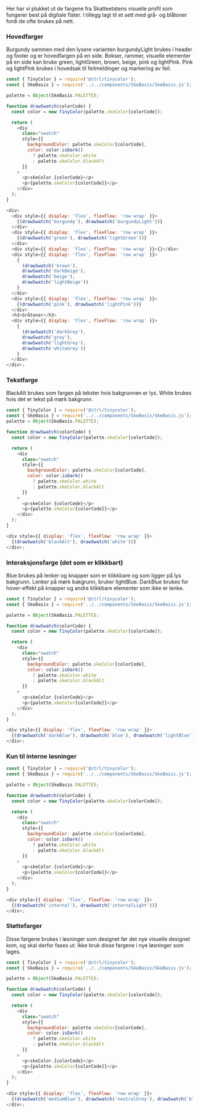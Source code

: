 Her har vi plukket ut de fargene fra Skatteetatens visuelle profil som fungerer best på digitale flater. I tillegg lagt til et sett med grå- og blåtoner fordi de ofte brukes på nett.

### Hovedfarger

Burgundy sammen med den lysere varianten burgundyLight brukes i header og footer og er hovedfargen på en side.
Bokser, rammer, visuelle elementer på en side kan bruke green, lightGreen, brown, beige, pink og lightPink. Pink og lightPink brukes i hovedsak til feilmeldinger og markering av feil.

```js noeditor
const { TinyColor } = require('@ctrl/tinycolor');
const { SkeBasis } = require('../../components/SkeBasis/SkeBasis.js');

palette = Object(SkeBasis.PALETTE);

function drawSwatch(colorCode) {
  const color = new TinyColor(palette.skeColor[colorCode]);

  return (
    <div
      class="swatch"
      style={{
        backgroundColor: palette.skeColor[colorCode],
        color: color.isDark()
          ? palette.skeColor.white
          : palette.skeColor.blackAlt
      }}
    >
      <p>skeColor.{colorCode}</p>
      <p>{palette.skeColor[colorCode]}</p>
    </div>
  );
}

<div>
  <div style={{ display: 'flex', flexFlow: 'row wrap' }}>
    {(drawSwatch('burgundy'), drawSwatch('burgundyLight'))}
  </div>
  <div style={{ display: 'flex', flexFlow: 'row wrap' }}>
    {(drawSwatch('green'), drawSwatch('lightGreen'))}
  </div>
  <div style={{ display: 'flex', flexFlow: 'row wrap' }}>{}</div>
  <div style={{ display: 'flex', flexFlow: 'row wrap' }}>
    {
      (drawSwatch('brown'),
      drawSwatch('darkBeige'),
      drawSwatch('beige'),
      drawSwatch('lightBeige'))
    }
  </div>
  <div style={{ display: 'flex', flexFlow: 'row wrap' }}>
    {(drawSwatch('pink'), drawSwatch('lightPink'))}
  </div>
  <h3>Gråtoner</h3>
  <div style={{ display: 'flex', flexFlow: 'row wrap' }}>
    {
      (drawSwatch('darkGrey'),
      drawSwatch('grey'),
      drawSwatch('lightGrey'),
      drawSwatch('whiteGrey'))
    }
  </div>
</div>;
```

### Tekstfarge

BlackAlt brukes som fargen på tekster hvis bakgrunnen er lys. White brukes hvis det er tekst på mørk bakgrunn.

```js noeditor
const { TinyColor } = require('@ctrl/tinycolor');
const { SkeBasis } = require('../../components/SkeBasis/SkeBasis.js');
palette = Object(SkeBasis.PALETTE);

function drawSwatch(colorCode) {
  const color = new TinyColor(palette.skeColor[colorCode]);

  return (
    <div
      class="swatch"
      style={{
        backgroundColor: palette.skeColor[colorCode],
        color: color.isDark()
          ? palette.skeColor.white
          : palette.skeColor.blackAlt
      }}
    >
      <p>skeColor.{colorCode}</p>
      <p>{palette.skeColor[colorCode]}</p>
    </div>
  );
}

<div style={{ display: 'flex', flexFlow: 'row wrap' }}>
  {(drawSwatch('blackAlt'), drawSwatch('white'))}
</div>;
```

### Interaksjonsfarge (det som er klikkbart)

Blue brukes på lenker og knapper som er klikkbare og som ligger på lys bakgrunn. Lenker på mørk bakgrunn, bruker lightBlue. DarkBlue brukes for hover-effekt på knapper og andre klikkbare elementer som ikke er lenke.

```js noeditor
const { TinyColor } = require('@ctrl/tinycolor');
const { SkeBasis } = require('../../components/SkeBasis/SkeBasis.js');

palette = Object(SkeBasis.PALETTE);

function drawSwatch(colorCode) {
  const color = new TinyColor(palette.skeColor[colorCode]);

  return (
    <div
      class="swatch"
      style={{
        backgroundColor: palette.skeColor[colorCode],
        color: color.isDark()
          ? palette.skeColor.white
          : palette.skeColor.blackAlt
      }}
    >
      <p>skeColor.{colorCode}</p>
      <p>{palette.skeColor[colorCode]}</p>
    </div>
  );
}

<div style={{ display: 'flex', flexFlow: 'row wrap' }}>
  {(drawSwatch('darkBlue'), drawSwatch('blue'), drawSwatch('lightBlue'))}
</div>;
```

### Kun til interne løsninger

```js noeditor
const { TinyColor } = require('@ctrl/tinycolor');
const { SkeBasis } = require('../../components/SkeBasis/SkeBasis.js');

palette = Object(SkeBasis.PALETTE);

function drawSwatch(colorCode) {
  const color = new TinyColor(palette.skeColor[colorCode]);

  return (
    <div
      class="swatch"
      style={{
        backgroundColor: palette.skeColor[colorCode],
        color: color.isDark()
          ? palette.skeColor.white
          : palette.skeColor.blackAlt
      }}
    >
      <p>skeColor.{colorCode}</p>
      <p>{palette.skeColor[colorCode]}</p>
    </div>
  );
}

<div style={{ display: 'flex', flexFlow: 'row wrap' }}>
  {(drawSwatch('internal'), drawSwatch('internalLight'))}
</div>;
```

### Støttefarger

Disse fargene brukes i løsninger som designet før det nye visuelle designet kom, og skal derfor fases ut. Ikke bruk disse fargene i nye løsninger som lages.

```js noeditor
const { TinyColor } = require('@ctrl/tinycolor');
const { SkeBasis } = require('../../components/SkeBasis/SkeBasis.js');

palette = Object(SkeBasis.PALETTE);

function drawSwatch(colorCode) {
  const color = new TinyColor(palette.skeColor[colorCode]);

  return (
    <div
      class="swatch"
      style={{
        backgroundColor: palette.skeColor[colorCode],
        color: color.isDark()
          ? palette.skeColor.white
          : palette.skeColor.blackAlt
      }}
    >
      <p>skeColor.{colorCode}</p>
      <p>{palette.skeColor[colorCode]}</p>
    </div>
  );
}

<div style={{ display: 'flex', flexFlow: 'row wrap' }}>
  {(drawSwatch('mediumBlue'), drawSwatch('neutralGrey'), drawSwatch('black'))}
</div>;
```
